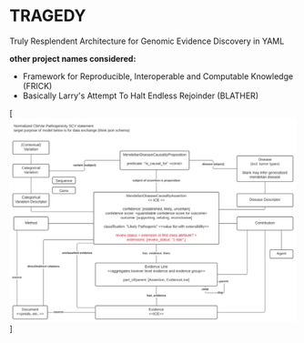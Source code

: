 # TRAGEDY
Truly Resplendent Architecture for Genomic Evidence Discovery in YAML

**other project names considered:**

- Framework for Reproducible, Interoperable and Computable Knowledge (FRICK)
- Basically Larry's Attempt To Halt Endless Rejoinder (BLATHER)

[![data model](model.svg)]
